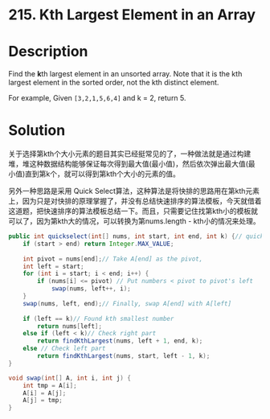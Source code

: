 # 215. Kth Largest Element in an Array

# Description

Find the **k**th largest element in an unsorted array. Note that it is the kth largest element in the sorted order, not the kth distinct element.

For example,
Given `[3,2,1,5,6,4]` and k = 2, return 5.

# Solution

关于选择第kth个大小元素的题目其实已经挺常见的了，一种做法就是通过构建堆，堆这种数据结构能够保证每次得到最大值(最小值)，然后依次弹出最大值(最小值)直到第k个，就可以得到第kth个大小的元素的值。

另外一种思路是采用 Quick Select算法，这种算法是将快排的思路用在第kth元素上，因为只是对快排的原理掌握了，并没有总结快速排序的算法模板，今天就借着这道题，把快速排序的算法模板总结一下。而且，只需要记住找第kth小的模板就可以了，因为第kth大的情况，可以转换为第nums.length - kth小的情况来处理。

```java
public int quickselect(int[] nums, int start, int end, int k) {// quick select: kth smallest
	if (start > end) return Integer.MAX_VALUE;
	
	int pivot = nums[end];// Take A[end] as the pivot, 
	int left = start;
	for (int i = start; i < end; i++) {
		if (nums[i] <= pivot) // Put numbers < pivot to pivot's left
			swap(nums, left++, i);			
	}
	swap(nums, left, end);// Finally, swap A[end] with A[left]
	
	if (left == k)// Found kth smallest number
		return nums[left];
	else if (left < k)// Check right part
		return findKthLargest(nums, left + 1, end, k);
	else // Check left part
		return findKthLargest(nums, start, left - 1, k);
} 

void swap(int[] A, int i, int j) {
	int tmp = A[i];
	A[i] = A[j];
	A[j] = tmp;				
}
```

